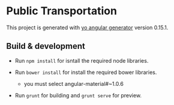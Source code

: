# Public Transportation

This project is generated with [yo angular generator](https://github.com/yeoman/generator-angular)
version 0.15.1.

## Build & development
 * Run `npm install` for isntall the required node libraries.

 * Run `bower install` for install the required bower libraries.
    * you must select angular-material#~1.0.6
 * Run `grunt` for building and `grunt serve` for preview.